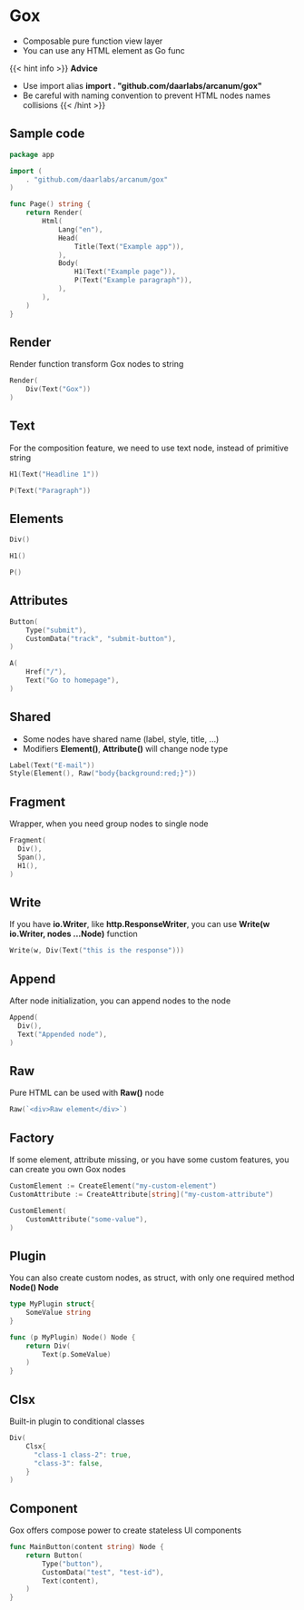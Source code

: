 # Gox

- Composable pure function view layer
- You can use any HTML element as Go func

{{< hint info >}}
**Advice**  
- Use import alias **import . "github.com/daarlabs/arcanum/gox"**
- Be careful with naming convention to prevent HTML nodes names collisions
{{< /hint >}}

## Sample code
```go
package app

import (
	. "github.com/daarlabs/arcanum/gox"
)

func Page() string {
	return Render(
		Html(
			Lang("en"),
			Head(
				Title(Text("Example app")),
			),
			Body(
				H1(Text("Example page")),
				P(Text("Example paragraph")),
			),
		),
	)
}

```

## Render
Render function transform Gox nodes to string
```go
Render(
	Div(Text("Gox"))
)
```

## Text
For the composition feature, we need to use text node, instead of primitive string
```go
H1(Text("Headline 1"))

P(Text("Paragraph"))
```

## Elements
```go
Div()

H1()

P()
```

## Attributes
```go
Button(
    Type("submit"),
    CustomData("track", "submit-button"),
)

A(
	Href("/"),
	Text("Go to homepage"),
)
```

## Shared
- Some nodes have shared name (label, style, title, ...)
- Modifiers **Element()**, **Attribute()** will change node type
```go
Label(Text("E-mail"))
Style(Element(), Raw("body{background:red;}"))
```

## Fragment
Wrapper, when you need group nodes to single node
```go
Fragment(
  Div(),
  Span(),
  H1(),
)
```

## Write
If you have **io.Writer**, like **http.ResponseWriter**, you can use **Write(w io.Writer, nodes ...Node)** function
```go
Write(w, Div(Text("this is the response")))
```

## Append
After node initialization, you can append nodes to the node
```go
Append(
  Div(),
  Text("Appended node"),
)
```

## Raw
Pure HTML can be used with **Raw()** node
```go
Raw(`<div>Raw element</div>`)
```

## Factory
If some element, attribute missing, or you have some custom features, you can create you own Gox nodes
```go
CustomElement := CreateElement("my-custom-element")
CustomAttribute := CreateAttribute[string]("my-custom-attribute")

CustomElement(
	CustomAttribute("some-value"),
)
```

## Plugin
You can also create custom nodes, as struct, with only one required method **Node() Node**
```go
type MyPlugin struct{
	SomeValue string
}

func (p MyPlugin) Node() Node {
	return Div(
		Text(p.SomeValue)
    )
}
```

## Clsx
Built-in plugin to conditional classes
```go
Div(
	Clsx{
      "class-1 class-2": true,
      "class-3": false,
    }
)
```


## Component
Gox offers compose power to create stateless UI components
```go
func MainButton(content string) Node {
    return Button(
        Type("button"),
        CustomData("test", "test-id"),
        Text(content),
    )
}
```